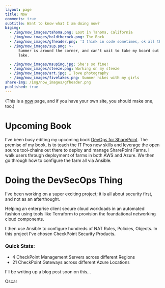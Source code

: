 ```yaml
---
layout: page
title: Now
comments: true
subtitle: Want to know what I am doing now?
bigimg:
  - /img/now_images/tahoma.png: Lost in Tahoma, California
  - /img/now_images/holdtherock.png: The Rock
  - /img/now_images/gfheader.png: 'I think in code sometimes, ok all the time!'
  - /img/now_images/sup.png: >-
      Summer is around the corner, and can't wait to take my board out on the
      lake.

  - /img/now_images/msuping.jpg: She's so fine!
  - /img/now_images/steeze.png: Working on my steeze
  - /img/now_images/art.jpg: I love photography
  - /img/now_images/fivelakes.png: Summer hikes with my girls
share-img: /img/now_images/gfheader.png
published: true
---
```

(This is a [now](http://nownownow.com/about) page, and if you have your own site, you should make one, too.)

# Upcoming Book
I've been busy editing my upcoming book [DevOps for SharePoint](https://www.amazon.com/DevOps-SharePoint-Terraform-Ansible-Vagrant/dp/1484236874/).  The premise of my book, is to teach the IT Pros new skills and leverage the open source tool-chains out there to deploy and manage SharePoint Farms.  I walk users through deployment of farms in both AWS and Azure.  We then go through how to configure the farm all via Ansible.

# Doing the DevSecOps Thing
I've been working on a super exciting project; it is all about security first, and not as an afterthought.

Helping an enterprise client secure cloud workloads in an automated fashion using tools like Terraform to provision the foundational networking cloud components.

I then use Ansible to configure hundreds of NAT Rules, Policies, Objects.  In this project I've chosen CheckPoint Security Products.

### Quick Stats:
- 4 CheckPoint Management Servers across different Regions
- 21 CheckPoint Gateways across different Azure Locations

I'll be writing up a blog post soon on this...


Oscar

